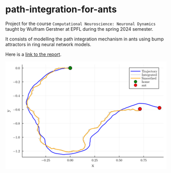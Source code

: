 # path-integration-for-ants

Project for the course `Computational Neuroscience: Neuronal Dynamics` taught by Wulfram Gerstner at EPFL during the spring 2024 semester.

It consists of modelling the path integration mechanism in ants using bump attractors in ring neural network models.

Here is a [link to the report](./report_code/report.pdf).

![](./report_code/integrated_path_example.svg)